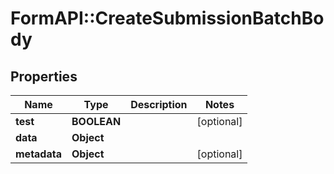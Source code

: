 # FormAPI::CreateSubmissionBatchBody

## Properties
Name | Type | Description | Notes
------------ | ------------- | ------------- | -------------
**test** | **BOOLEAN** |  | [optional]
**data** | **Object** |  |
**metadata** | **Object** |  | [optional]


